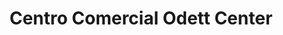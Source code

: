 ---
title: "Centro Comercial Odett Center"
url: /barcelona/centro-comercial-odett-center/
shop: centro comercial
---